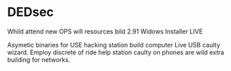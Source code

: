 # DEDsec
Whild attend new OPS will resources bild 2.91 Widows Installer LIVE

Asymetic binaries for USE hacking station build computer Live USB caulty wizard.
Employ discrete of ride help station caulty on phones are wild extra building for networks.
